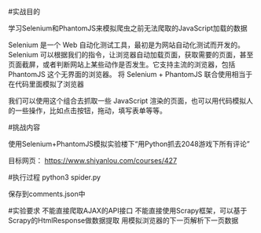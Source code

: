 #实战目的

学习Selenium和PhantomJS来模拟爬虫之前无法爬取的JavaScript加载的数据

Selenium 是一个 Web 自动化测试工具，最初是为网站自动化测试而开发的。Selenium 可以根据我们的指令，让浏览器自动加载页面，获取需要的页面，甚至页面截屏，或者判断网站上某些动作是否发生。它支持主流的浏览器，包括 PhantomJS 这个无界面的浏览器。
将 Selenium + PhantomJS 联合使用相当于在代码里面模拟了浏览器

我们可以使用这个组合去抓取一些 JavaScript 渲染的页面，也可以用代码模拟人的一些操作，比如点击按钮，拖动，填写表单等等。

#挑战内容

使用Selenium+PhantomJS模拟实验楼下“用Python抓去2048游戏下所有评论”

目标网页：
https://www.shiyanlou.com/courses/427

#执行过程
python3 spider.py

保存到comments.json中

#实验要求
不能直接爬取AJAX的API接口
不能直接使用Scrapy框架，可以基于Scrapy的HtmlResponse做数据提取
用模拟浏览器的下一页解析下一页数据

#